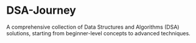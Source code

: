 # DSA-Journey
A comprehensive collection of Data Structures and Algorithms (DSA) solutions, starting from beginner-level concepts to advanced techniques. 
